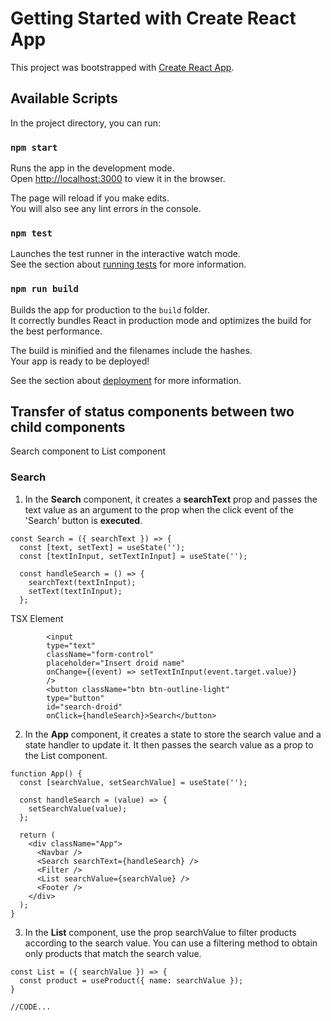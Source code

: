 # Getting Started with Create React App

This project was bootstrapped with [Create React App](https://github.com/facebook/create-react-app).

## Available Scripts

In the project directory, you can run:

### `npm start`

Runs the app in the development mode.\
Open [http://localhost:3000](http://localhost:3000) to view it in the browser.

The page will reload if you make edits.\
You will also see any lint errors in the console.

### `npm test`

Launches the test runner in the interactive watch mode.\
See the section about [running tests](https://facebook.github.io/create-react-app/docs/running-tests) for more information.

### `npm run build`

Builds the app for production to the `build` folder.\
It correctly bundles React in production mode and optimizes the build for the best performance.

The build is minified and the filenames include the hashes.\
Your app is ready to be deployed!

See the section about [deployment](https://facebook.github.io/create-react-app/docs/deployment) for more information.

## Transfer of status components between two child components

Search component to List component

### Search

1. In the **Search** component, it creates a **searchText** prop and passes the text value as an argument to the prop when the click event of the 'Search' button is **executed**.

```
const Search = ({ searchText }) => {
  const [text, setText] = useState('');
  const [textInInput, setTextInInput] = useState('');

  const handleSearch = () => {
    searchText(textInInput);
    setText(textInInput);
  };
```

TSX Element

```
        <input
        type="text"
        className="form-control"
        placeholder="Insert droid name"
        onChange={(event) => setTextInInput(event.target.value)}
        />
        <button className="btn btn-outline-light"
        type="button"
        id="search-droid"
        onClick={handleSearch}>Search</button>
```

2. In the **App** component, it creates a state to store the search value and a state handler to update it. It then passes the search value as a prop to the List component.

```
function App() {
  const [searchValue, setSearchValue] = useState('');

  const handleSearch = (value) => {
    setSearchValue(value);
  };

  return (
    <div className="App">
      <Navbar />
      <Search searchText={handleSearch} />
      <Filter />
      <List searchValue={searchValue} />
      <Footer />
    </div>
  );
}
```

3. In the **List** component, use the prop searchValue to filter products according to the search value. You can use a filtering method to obtain only products that match the search value.

```
const List = ({ searchValue }) => {
  const product = useProduct({ name: searchValue });
}

//CODE...
```
